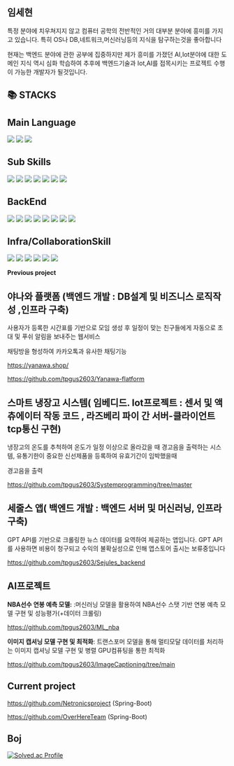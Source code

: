 임세현
--
특정 분야에 치우쳐지지 않고 컴퓨터 공학의 전반적인 거의 대부분 분야에 흥미를 가지고 있습니다. 특히 OS나 DB,네트워크,머신러닝등의 지식을 탐구하는것을 좋아합니다

현재는 백엔드 분야에 관한 공부에 집중하지만 제가 흥미를 가졌던 AI,Iot분야에 대한 도메인 지식 역시 심화 학습하여 추후에 백엔드기술과 Iot,AI를 접목시키는 프로젝트 수행이 가능한 개발자가 될것입니다.



📚 STACKS
--
  Main Language
  --
<div>
  <img src="https://img.shields.io/badge/java-007396?style=for-the-badge&logo=java&logoColor=white"> 
  <img src="https://img.shields.io/badge/c++-00599C?style=for-the-badge&logo=c%2B%2B&logoColor=white">
  <img src="https://img.shields.io/badge/C-3776AB?style=for-the-badge&logo=python&logoColor=white"> 
</div>

Sub Skills
--
<div>
  <img src="https://img.shields.io/badge/html5-E34F26?style=for-the-badge&logo=html5&logoColor=white"> 
  <img src="https://img.shields.io/badge/css-1572B6?style=for-the-badge&logo=css3&logoColor=white"> 
  <img src="https://img.shields.io/badge/javascript-F7DF1E?style=for-the-badge&logo=javascript&logoColor=black"> 
  <img src="https://img.shields.io/badge/react.js-F7DF1E?style=for-the-badge&logo=javascript&logoColor=black"> 
  <img src="https://img.shields.io/badge/python-3776AB?style=for-the-badge&logo=python&logoColor=white"> 
  <img src="https://img.shields.io/badge/pytorch-EE4C2C?style=for-the-badge&logo=javascript&logoColor=black">
  <img src="https://img.shields.io/badge/tensorflow-FF6F00?style=for-the-badge&logo=javascript&logoColor=black">
</div>

BackEnd
--
<div>
  <img src="https://img.shields.io/badge/Spring-6DB33F?style=for-the-badge&logo=Spring&logoColor=green">
  <img src="https://img.shields.io/badge/Spring Boot-6DB33F?style=for-the-badge&logo=Spring Boot&logoColor=yellow">
  <img src="https://img.shields.io/badge/jpa-6DB33F?style=for-the-badge&logo=spring&logoColor=white">
  <img src="https://img.shields.io/badge/springdatajpa-6DB33F?style=for-the-badge&logo=spring&logoColor=white">
  <img src="https://img.shields.io/badge/node.js-339933?style=for-the-badge&logo=Node.js&logoColor=white">
  <img src="https://img.shields.io/badge/express-000000?style=for-the-badge&logo=express&logoColor=white">
  <img src="https://img.shields.io/badge/mysql-4479A1?style=for-the-badge&logo=mysql&logoColor=white">  
  <img src="https://img.shields.io/badge/mongoDB-47A248?style=for-the-badge&logo=MongoDB&logoColor=white">
</div>


Infra/CollaborationSkill
--
<div>
  <img src="https://img.shields.io/badge/linux-FCC624?style=for-the-badge&logo=linux&logoColor=black"> 
  <img src="https://img.shields.io/badge/amazonaws-232F3E?style=for-the-badge&logo=amazonaws&logoColor=white">
  <img src="https://img.shields.io/badge/nginx-232F3E?style=for-the-badge&logo=amazonaws&logoColor=white">
  <img src="https://img.shields.io/badge/docker-색상?style=for-the-badge&logo=docker&logoColor=white">
  <img src="https://img.shields.io/badge/github-181717?style=for-the-badge&logo=github&logoColor=white">
  <img src="https://img.shields.io/badge/git-F05032?style=for-the-badge&logo=git&logoColor=white">
<div>





**Previous project**

야나와 플랫폼 (백엔드 개발 : DB설계 및 비즈니스 로직작성 ,인프라 구축)
--
사용자가 등록한 시간표를 기반으로 모임 생성 후 일정이 맞는 친구들에게 자동으로 초대 및 푸쉬 알림을 보내주는 웹서비스 

채팅방을 형성하여 카카오톡과 유사한 채팅기능      

https://yanawa.shop/

https://github.com/tpgus2603/Yanawa-flatform

스마트 냉장고 시스템( 임베디드. Iot프로젝트 : 센서 및 액츄에이터 작동 코드 , 라즈베리 파이 간 서버-클라이언트 tcp통신 구현)
--
냉장고의 온도를 추척하여 온도가 일정 이상으로 올라갔을 때 경고음을 출력하는 시스템, 유통기한이 중요한 신선제품을 등록하여 유효기간이 임박했을때

경고음을 출력 

https://github.com/tpgus2603/Systemprogramming/tree/master

세줄스 앱( 백엔드 개발 : 백엔드 서버 및 머신러닝, 인프라 구축)
--
GPT API를 기반으로 크롤링한 뉴스 데이터를 요역하여 제공하는 앱입니다. GPT API를 사용하면 비용이 청구되고 수익의 불확실성으로 인해 앱스토어 출시는 보류중입니다

https://github.com/tpgus2603/Sejules_backend

AI프로젝트
--

**NBA선수 연봉 예측 모델:** :머신러닝 모델을 활용하여 NBA선수 스탯 기반 연봉 예측 모델 구현 및 성능평가(+데이터 크롤링)

https://github.com/tpgus2603/ML_nba

**이미지 캡셔닝 모델 구현 및 최적화**: 트랜스포머 모델을 통해 멀티모달 데이터를 처리하는 이미지 캡셔닝 모델 구현 및 병렬 GPU컴퓨팅을 통한 최적화 

https://github.com/tpgus2603/ImageCaptioning/tree/main







Current project
--

https://github.com/Netronicsproject  (Spring-Boot)
  
https://github.com/OverHereTeam (Spring-Boot)
  
Boj
-
[![Solved.ac Profile](http://mazassumnida.wtf/api/v2/generate_badge?boj=tpgus2603)](https://solved.ac/tpgus2603/)  


